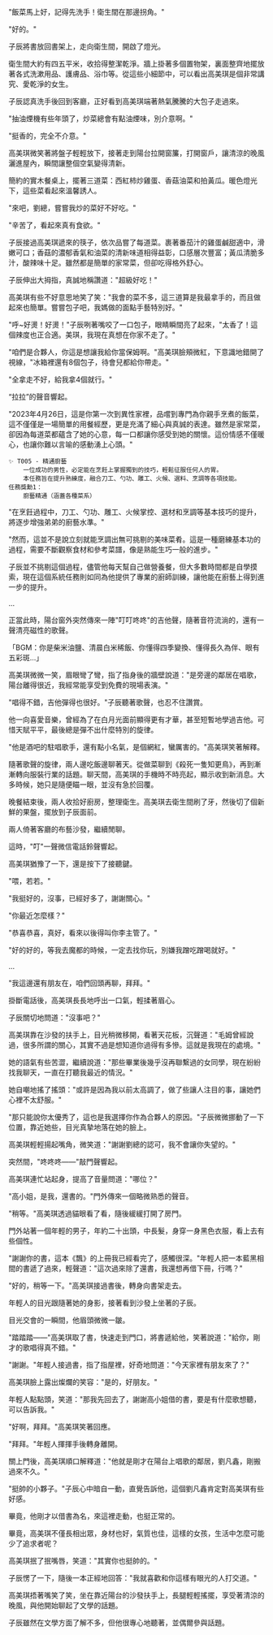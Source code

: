 "飯菜馬上好，記得先洗手！衛生間在那邊拐角。"

"好的。"

子辰將書放回書架上，走向衛生間，開啟了燈光。

衛生間大約有四五平米，收拾得整潔乾淨。牆上掛著多個置物架，裏面整齊地擺放著各式洗漱用品、護膚品、浴巾等。從這些小細節中，可以看出高美琪是個非常講究、愛乾淨的女生。

子辰認真洗手後回到客廳，正好看到高美琪端著熱氣騰騰的大包子走過來。

"抽油煙機有些年頭了，炒菜總會有點油煙味，別介意啊。"

"挺香的，完全不介意。"

高美琪微笑著將盤子輕輕放下，接著走到陽台拉開窗簾，打開窗戶，讓清涼的晚風灑進屋內，瞬間讓整個空氣變得清新。

簡約的實木餐桌上，擺著三道菜：西紅柿炒雞蛋、香菇油菜和拍黃瓜。暖色燈光下，這些菜看起來溫馨誘人。

"來吧，劉總，嘗嘗我炒的菜好不好吃。"

"辛苦了，看起來真有食欲。"

子辰接過高美琪遞來的筷子，依次品嘗了每道菜。裹著番茄汁的雞蛋鹹甜適中，滑嫩可口；香菇的濃郁香氣和油菜的清新味道相得益彰，口感層次豐富；黃瓜清脆多汁，酸辣味十足。雖然都是簡單的家常菜，但卻吃得格外舒心。

子辰伸出大拇指，真誠地稱讚道："超級好吃！"

高美琪有些不好意思地笑了笑："我會的菜不多，這三道算是我最拿手的，而且做起來也簡單。嘗嘗包子吧，我媽做的面點手藝特別好。"

"呼~好燙！好燙！"子辰咧著嘴咬了一口包子，眼睛瞬間亮了起來，"太香了！這個辣度也正合適。美琪，我現在真想在你家不走了。"

"咱們是合夥人，你這是想讓我給你當保姆啊。"高美琪臉頰微紅，下意識地錯開了視線，"冰箱裡還有8個包子，待會兒都給你帶走。"

"全拿走不好，給我拿4個就行。"

“拉拉”的聲音響起。

"2023年4月26日，這是你第一次到異性家裡，品嚐到專門為你親手烹煮的飯菜，這不僅僅是一場簡單的用餐經歷，更是充滿了細心與真誠的表達。雖然是家常菜，卻因為每道菜都蘊含了她的心意，每一口都讓你感受到她的關懷。這份情感不僅暖心，也讓你難以言喻的感動湧上心頭。"

```
✨ T005 - 精通廚藝
	一位成功的男性，必定能在烹飪上掌握獨到的技巧，輕鬆征服任何人的胃。
	本任務旨在提升熟練度，融合刀工、勺功、雕工、火候、選料、烹調等各項技能。
任務獎勳1：
	廚藝精通（涵蓋各種菜系）
```

"在烹飪過程中，刀工、勺功、雕工、火候掌控、選材和烹調等基本技巧的提升，將逐步增強弟弟的廚藝水準。"

"然而，這並不是說立刻就能烹調出無可挑剔的美味菜肴。這是一種磨練基本功的過程，需要不斷觀察食材和參考菜譜，像是熟能生巧一般的進步。"

子辰並不挑剔這個過程，儘管他每天幫自己做營養餐，但大多數時間都是自學摸索，現在這個系統任務則如同為他提供了專業的廚師訓練，讓他能在廚藝上得到進一步的提升。

...

正當此時，陽台窗外突然傳來一陣"叮叮咚咚"的吉他聲，隨著音符流淌的，還有一聲清亮磁性的歌聲。

「BGM：你是柴米油鹽、清晨白米稀飯、你懂得四季變換、懂得長久為伴、眼有五彩斑...」

高美琪微微一笑，眉眼彎了彎，指了指身後的牆壁說道："是旁邊的鄰居在唱歌，陽台離得很近，我經常能享受到免費的現場表演。"

"唱得不錯，吉他彈得也很好。"子辰聽著歌聲，也忍不住讚賞。

他一向喜愛音樂，曾經為了在白月光面前顯得更有才華，甚至短暫地學過吉他。可惜天賦平平，最後總是彈不出什麼特別的旋律。

"他是酒吧的駐唱歌手，還有點小名氣，是個網紅，蠻厲害的。"高美琪笑著解釋。

隨著歌聲的旋律，兩人邊吃飯邊聊著天。從做菜聊到《殺死一隻知更鳥》，再到漸漸轉向服裝行業的話題。聊天間，高美琪的手機時不時亮起，顯示收到新消息。大多時候，她只是隨便瞄一眼，並沒有急於回覆。

晚餐結束後，兩人收拾好廚房，整理衛生。高美琪去衛生間刷了牙，然後切了個新鮮的果盤，擺放到子辰面前。

兩人倚著客廳的布藝沙發，繼續閒聊。

這時，"叮"一聲微信電話鈴聲響起。

高美琪猶豫了一下，還是按下了接聽鍵。

"喂，若若。"

"我挺好的，沒事，已經好多了，謝謝關心。"

"你最近怎麼樣？"

"恭喜恭喜，真好，看來以後得叫你李主管了。"

"好的好的，等我去魔都的時候，一定去找你玩，別嫌我蹭吃蹭喝就好。"

...

"我這邊還有朋友在，咱們回頭再聊，拜拜。"

掛斷電話後，高美琪長長地呼出一口氣，輕揉著眉心。

子辰關切地問道："沒事吧？"

高美琪靠在沙發的扶手上，目光稍微移開，看著天花板，沉聲道："毛姆曾經說過，很多所謂的關心，其實不過是想知道你過得有多慘。這就是我現在的處境。"

她的語氣有些苦澀，繼續說道："那些畢業後幾乎沒再聯繫過的女同學，現在紛紛找我聊天，一直在打聽我最近的情況。"

她自嘲地搖了搖頭："或許是因為我以前太高調了，做了些讓人注目的事，讓她們心裡不太舒服。"

"那只能說你太優秀了，這也是我選擇你作為合夥人的原因。"子辰微微挪動了一下位置，靠近她些，目光真摯地落在她的臉上。

高美琪輕輕揚起嘴角，微笑道："謝謝劉總的認可，我不會讓你失望的。"

突然間，"咚咚咚——"敲門聲響起。

高美琪連忙站起身，提高了音量問道："哪位？"

"高小姐，是我，還書的。"門外傳來一個略微熟悉的聲音。

"稍等。"高美琪透過貓眼看了看，隨後緩緩打開了房門。

門外站著一個年輕的男子，年約二十出頭，中長髮，身穿一身黑色衣服，看上去有些個性。

"謝謝你的書，這本《飄》的上冊我已經看完了，感觸很深。"年輕人把一本藍黑相間的書遞了過來，輕聲道："這次過來除了還書，我還想再借下冊，行嗎？"

"好的，稍等一下。"高美琪接過書後，轉身向書架走去。

年輕人的目光跟隨著她的身影，接著看到沙發上坐著的子辰。

目光交會的一瞬間，他眉頭微微一皺。

"踏踏踏——"高美琪取了書，快速走到門口，將書遞給他，笑著說道："給你，剛才的歌唱得真不錯。"

"謝謝。"年輕人接過書，指了指屋裡，好奇地問道："今天家裡有朋友來了？"

高美琪臉上露出燦爛的笑容："是的，好朋友。"

年輕人點點頭，笑道："那我先回去了，謝謝高小姐借的書，要是有什麼歌想聽，可以告訴我。"

"好啊，拜拜。"高美琪笑著回應。

"拜拜。"年輕人揮揮手後轉身離開。

關上門後，高美琪順口解釋道："他就是剛才在陽台上唱歌的鄰居，劉凡鑫，剛搬過來不久。"

"挺帥的小夥子。"子辰心中暗自一動，直覺告訴他，這個劉凡鑫肯定對高美琪有些好感。

畢竟，他剛才以借書為名，來這裡走動，也挺正常的。

畢竟，高美琪不僅長相出眾，身材也好，氣質也佳，這樣的女孩，生活中怎麼可能少了追求者呢？

高美琪抿了抿嘴唇，笑道："其實你也挺帥的。"

子辰愣了一下，隨後一本正經地回答："我就喜歡和你這樣有眼光的人打交道。"

高美琪捂著嘴笑了笑，坐在靠近陽台的沙發扶手上，長腿輕輕搖擺，享受著清涼的晚風，與他開始聊起了文學的話題。

子辰雖然在文學方面了解不多，但他很專心地聽著，並偶爾參與話題。